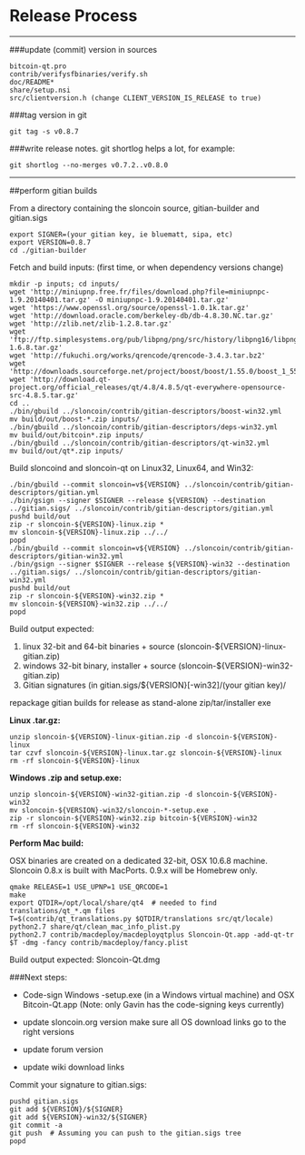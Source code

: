 Release Process
====================

* * *

###update (commit) version in sources


	bitcoin-qt.pro
	contrib/verifysfbinaries/verify.sh
	doc/README*
	share/setup.nsi
	src/clientversion.h (change CLIENT_VERSION_IS_RELEASE to true)

###tag version in git

	git tag -s v0.8.7

###write release notes. git shortlog helps a lot, for example:

	git shortlog --no-merges v0.7.2..v0.8.0

* * *

##perform gitian builds

 From a directory containing the sloncoin source, gitian-builder and gitian.sigs
  
	export SIGNER=(your gitian key, ie bluematt, sipa, etc)
	export VERSION=0.8.7
	cd ./gitian-builder

 Fetch and build inputs: (first time, or when dependency versions change)

	mkdir -p inputs; cd inputs/
	wget 'http://miniupnp.free.fr/files/download.php?file=miniupnpc-1.9.20140401.tar.gz' -O miniupnpc-1.9.20140401.tar.gz'
	wget 'https://www.openssl.org/source/openssl-1.0.1k.tar.gz'
	wget 'http://download.oracle.com/berkeley-db/db-4.8.30.NC.tar.gz'
	wget 'http://zlib.net/zlib-1.2.8.tar.gz'
	wget 'ftp://ftp.simplesystems.org/pub/libpng/png/src/history/libpng16/libpng-1.6.8.tar.gz'
	wget 'http://fukuchi.org/works/qrencode/qrencode-3.4.3.tar.bz2'
	wget 'http://downloads.sourceforge.net/project/boost/boost/1.55.0/boost_1_55_0.tar.bz2'
	wget 'http://download.qt-project.org/official_releases/qt/4.8/4.8.5/qt-everywhere-opensource-src-4.8.5.tar.gz'
	cd ..
	./bin/gbuild ../sloncoin/contrib/gitian-descriptors/boost-win32.yml
	mv build/out/boost-*.zip inputs/
	./bin/gbuild ../sloncoin/contrib/gitian-descriptors/deps-win32.yml
	mv build/out/bitcoin*.zip inputs/
	./bin/gbuild ../sloncoin/contrib/gitian-descriptors/qt-win32.yml
	mv build/out/qt*.zip inputs/

 Build sloncoind and sloncoin-qt on Linux32, Linux64, and Win32:
  
	./bin/gbuild --commit sloncoin=v${VERSION} ../sloncoin/contrib/gitian-descriptors/gitian.yml
	./bin/gsign --signer $SIGNER --release ${VERSION} --destination ../gitian.sigs/ ../sloncoin/contrib/gitian-descriptors/gitian.yml
	pushd build/out
	zip -r sloncoin-${VERSION}-linux.zip *
	mv sloncoin-${VERSION}-linux.zip ../../
	popd
	./bin/gbuild --commit sloncoin=v${VERSION} ../sloncoin/contrib/gitian-descriptors/gitian-win32.yml
	./bin/gsign --signer $SIGNER --release ${VERSION}-win32 --destination ../gitian.sigs/ ../sloncoin/contrib/gitian-descriptors/gitian-win32.yml
	pushd build/out
	zip -r sloncoin-${VERSION}-win32.zip *
	mv sloncoin-${VERSION}-win32.zip ../../
	popd

  Build output expected:

  1. linux 32-bit and 64-bit binaries + source (sloncoin-${VERSION}-linux-gitian.zip)
  2. windows 32-bit binary, installer + source (sloncoin-${VERSION}-win32-gitian.zip)
  3. Gitian signatures (in gitian.sigs/${VERSION}[-win32]/(your gitian key)/

repackage gitian builds for release as stand-alone zip/tar/installer exe

**Linux .tar.gz:**

	unzip sloncoin-${VERSION}-linux-gitian.zip -d sloncoin-${VERSION}-linux
	tar czvf sloncoin-${VERSION}-linux.tar.gz sloncoin-${VERSION}-linux
	rm -rf sloncoin-${VERSION}-linux

**Windows .zip and setup.exe:**

	unzip sloncoin-${VERSION}-win32-gitian.zip -d sloncoin-${VERSION}-win32
	mv sloncoin-${VERSION}-win32/sloncoin-*-setup.exe .
	zip -r sloncoin-${VERSION}-win32.zip bitcoin-${VERSION}-win32
	rm -rf sloncoin-${VERSION}-win32

**Perform Mac build:**

  OSX binaries are created on a dedicated 32-bit, OSX 10.6.8 machine.
  Sloncoin 0.8.x is built with MacPorts.  0.9.x will be Homebrew only.

	qmake RELEASE=1 USE_UPNP=1 USE_QRCODE=1
	make
	export QTDIR=/opt/local/share/qt4  # needed to find translations/qt_*.qm files
	T=$(contrib/qt_translations.py $QTDIR/translations src/qt/locale)
	python2.7 share/qt/clean_mac_info_plist.py
	python2.7 contrib/macdeploy/macdeployqtplus Sloncoin-Qt.app -add-qt-tr $T -dmg -fancy contrib/macdeploy/fancy.plist

 Build output expected: Sloncoin-Qt.dmg

###Next steps:

* Code-sign Windows -setup.exe (in a Windows virtual machine) and
  OSX Bitcoin-Qt.app (Note: only Gavin has the code-signing keys currently)

* update sloncoin.org version
  make sure all OS download links go to the right versions

* update forum version

* update wiki download links

Commit your signature to gitian.sigs:

	pushd gitian.sigs
	git add ${VERSION}/${SIGNER}
	git add ${VERSION}-win32/${SIGNER}
	git commit -a
	git push  # Assuming you can push to the gitian.sigs tree
	popd

